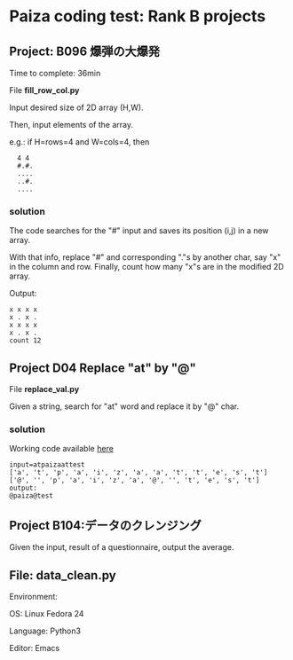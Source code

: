 # Paiza coding test: Rank B projects

## Project: B096 爆弾の大爆発

Time to complete: 36min

File **fill_row_col.py**

Input desired size of 2D array (H,W).

Then, input elements of the array.

e.g.: if H=rows=4 and W=cols=4, then

      4 4
      #.#.
      ....
      ..#.
      ....

### solution

The code searches for the "#" input and saves its position (i,j) in a new array.

With that info, replace "#" and corresponding "."s by another char, say "x" in the column and row. Finally, count how many "x"s are in the modified 2D array.

Output:

	x x x x 
	x . x . 
	x x x x 
	x . x . 
	count 12

## Project D04 Replace "at" by "@"

File **replace_val.py**

Given a string, search for "at" word and replace it by "@" char.

### solution

Working code available [here](https://replit.com/@ndzerglink/ReplaceValue#main.py)

	input=atpaizaattest
	['a', 't', 'p', 'a', 'i', 'z', 'a', 'a', 't', 't', 'e', 's', 't']
	['@', '', 'p', 'a', 'i', 'z', 'a', '@', '', 't', 'e', 's', 't']
	output:
	@paiza@test

## Project B104:データのクレンジング

Given the input, result of a questionnaire, output the average.

File: **data_clean.py**
---
Environment:

OS: Linux Fedora 24

Language: Python3

Editor: Emacs


